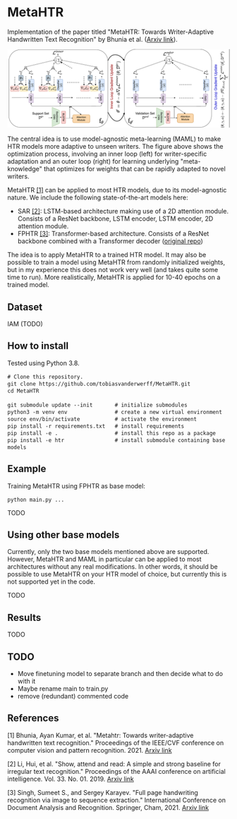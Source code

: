 # MetaHTR

Implementation of the paper titled "MetaHTR: Towards Writer-Adaptive Handwritten Text
Recognition" by Bhunia et al. ([Arxiv link](https://arxiv.org/abs/2104.01876)).

![](img/metahtr.png)

The central idea is to use model-agnostic meta-learning (MAML) to make HTR models more
adaptive to unseen writers. The figure above shows the optimization process, involving
an inner loop (left) for writer-specific adaptation and an outer loop (right) for
learning underlying "meta-knowledge" that optimizes for weights that can be rapidly
adapted to novel writers.

MetaHTR [[1]](#References) can be applied to most HTR models, due to its model-agnostic
nature. We include the following state-of-the-art models here:

- SAR [[2]](#References): LSTM-based architecture making use of a 2D attention module.
  Consists of a ResNet backbone, LSTM encoder, LSTM encoder, 2D attention module.
- FPHTR [[3]](#References): Transformer-based architecture. Consists of a ResNet
  backbone combined with a Transformer decoder ([original
  repo](https://github.com/tobiasvanderwerff/full-page-handwriting-recognition))

The idea is to apply MetaHTR to a trained HTR model. It may also be possible to
train a model using MetaHTR from randomly initialized weights, but in my experience
this does not work very well (and takes quite some time to run). More realistically,
MetaHTR is applied for 10-40 epochs on a trained model.

## Dataset
IAM (TODO)


## How to install
Tested using Python 3.8.

```shell
# Clone this repository.
git clone https://github.com/tobiasvanderwerff/MetaHTR.git
cd MetaHTR

git submodule update --init       # initialize submodules
python3 -m venv env               # create a new virtual environment
source env/bin/activate           # activate the environment
pip install -r requirements.txt   # install requirements
pip install -e .                  # install this repo as a package
pip install -e htr                # install submodule containing base models
```

## Example
Training MetaHTR using FPHTR as base model:
```shell
python main.py ...
```
TODO

## Using other base models
Currently, only the two base models mentioned above are supported. However, MetaHTR
and MAML in particular can be applied to most architectures without any real
modifications. In other words, it should be possible to use MetaHTR on your HTR
model of choice, but currently this is not supported yet in the code.

TODO

## Results
TODO

## TODO
- Move finetuning model to separate branch and then decide what to do with it
- Maybe rename main to train.py
- remove (redundant) commented code

## References
[1] Bhunia, Ayan Kumar, et al. "Metahtr: Towards writer-adaptive handwritten text
recognition." Proceedings of the IEEE/CVF conference on computer vision and pattern
recognition. 2021. [Arxiv link](https://arxiv.org/abs/2104.01876)

[2] Li, Hui, et al. "Show, attend and read: A simple and strong baseline for irregular
text recognition." Proceedings of the AAAI conference on artificial intelligence.
Vol. 33. No. 01. 2019. [Arxiv link](https://arxiv.org/abs/1811.00751)

[3]  Singh, Sumeet S., and Sergey Karayev. "Full page handwriting recognition via image
to sequence extraction." International Conference on Document Analysis and Recognition.
Springer, Cham, 2021. [Arxiv link](https://arxiv.org/abs/2103.06450)
